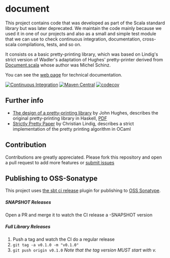 # document

This project contains code that was developed as part of the Scala standard library but was later deprecated. 
We maintain the code mainly because we used it in one of our projects and also as a small and simple test module that we can use to check continuous integration, documentation, cross-scala compilations, tests, and so on.

It consists os a basic pretty-printing library, 
 which was based on Lindig's strict version of Wadler's adaptation of Hughes' pretty-printer derived from 
 [Document.scala](https://github.com/scala/scala/blob/v2.11.8/src/library/scala/text/Document.scala) 
 whose author was Michel Schinz.

You can see the [web page](https://weso.github.io/document) for technical documentation.

[![Continuous Integration](https://github.com/weso/document/actions/workflows/ci.yml/badge.svg)](https://github.com/weso/document/actions/workflows/ci.yml)
[![Maven Central](https://maven-badges.herokuapp.com/maven-central/es.weso/document_3/badge.svg)](https://maven-badges.herokuapp.com/maven-central/es.weso/document_3)
[![codecov](https://codecov.io/gh/weso/document/branch/master/graph/badge.svg)](https://codecov.io/gh/weso/document)


## Further info

* [The design of a pretty-printing library](http://www.cse.chalmers.se/~rjmh/Papers/pretty.html) by John Hughes, describes the original pretty-printing library in Haskell, [PDF](http://belle.sourceforge.net/doc/hughes95design.pdf)
* [Strictly Pretty Paper](https://lindig.github.io/papers/strictly-pretty-2000.pdf) by Christian Lindig, describes a strict implementation of the pretty printing algorithm in OCaml

## Contribution

Contributions are greatly appreciated.
Please fork this repository and open a pull request to add more features or [submit issues](https://github.com/weso/document/issues)

## Publishing to OSS-Sonatype

This project uses [the sbt ci release](https://github.com/olafurpg/sbt-ci-release) plugin for publishing to [OSS Sonatype](https://oss.sonatype.org/).

##### SNAPSHOT Releases
Open a PR and merge it to watch the CI release a -SNAPSHOT version

##### Full Library Releases
1. Push a tag and watch the CI do a regular release
2. `git tag -a v0.1.0 -m "v0.1.0"`
3. `git push origin v0.1.0`
_Note that the tag version MUST start with v._

